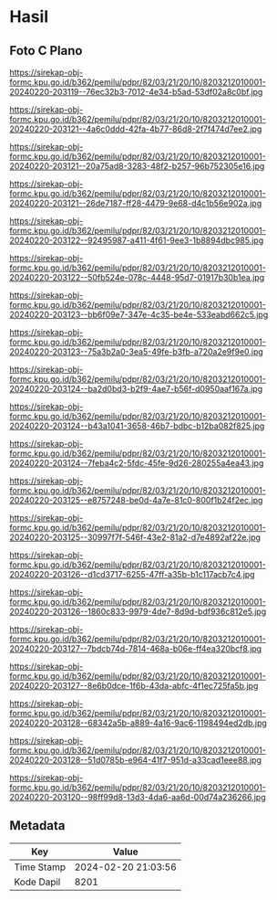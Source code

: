 # Hasil

## Foto C Plano

https://sirekap-obj-formc.kpu.go.id/b362/pemilu/pdpr/82/03/21/20/10/8203212010001-20240220-203119--76ec32b3-7012-4e34-b5ad-53df02a8c0bf.jpg

https://sirekap-obj-formc.kpu.go.id/b362/pemilu/pdpr/82/03/21/20/10/8203212010001-20240220-203121--4a6c0ddd-42fa-4b77-86d8-2f7f474d7ee2.jpg

https://sirekap-obj-formc.kpu.go.id/b362/pemilu/pdpr/82/03/21/20/10/8203212010001-20240220-203121--20a75ad8-3283-48f2-b257-96b752305e16.jpg

https://sirekap-obj-formc.kpu.go.id/b362/pemilu/pdpr/82/03/21/20/10/8203212010001-20240220-203121--26de7187-ff28-4479-9e68-d4c1b56e902a.jpg

https://sirekap-obj-formc.kpu.go.id/b362/pemilu/pdpr/82/03/21/20/10/8203212010001-20240220-203122--92495987-a411-4f61-9ee3-1b8894dbc985.jpg

https://sirekap-obj-formc.kpu.go.id/b362/pemilu/pdpr/82/03/21/20/10/8203212010001-20240220-203122--50fb524e-078c-4448-95d7-01917b30b1ea.jpg

https://sirekap-obj-formc.kpu.go.id/b362/pemilu/pdpr/82/03/21/20/10/8203212010001-20240220-203123--bb6f09e7-347e-4c35-be4e-533eabd662c5.jpg

https://sirekap-obj-formc.kpu.go.id/b362/pemilu/pdpr/82/03/21/20/10/8203212010001-20240220-203123--75a3b2a0-3ea5-49fe-b3fb-a720a2e9f9e0.jpg

https://sirekap-obj-formc.kpu.go.id/b362/pemilu/pdpr/82/03/21/20/10/8203212010001-20240220-203124--ba2d0bd3-b2f9-4ae7-b56f-d0950aaf167a.jpg

https://sirekap-obj-formc.kpu.go.id/b362/pemilu/pdpr/82/03/21/20/10/8203212010001-20240220-203124--b43a1041-3658-46b7-bdbc-b12ba082f825.jpg

https://sirekap-obj-formc.kpu.go.id/b362/pemilu/pdpr/82/03/21/20/10/8203212010001-20240220-203124--7feba4c2-5fdc-45fe-9d26-280255a4ea43.jpg

https://sirekap-obj-formc.kpu.go.id/b362/pemilu/pdpr/82/03/21/20/10/8203212010001-20240220-203125--e8757248-be0d-4a7e-81c0-800f1b24f2ec.jpg

https://sirekap-obj-formc.kpu.go.id/b362/pemilu/pdpr/82/03/21/20/10/8203212010001-20240220-203125--30997f7f-546f-43e2-81a2-d7e4892af22e.jpg

https://sirekap-obj-formc.kpu.go.id/b362/pemilu/pdpr/82/03/21/20/10/8203212010001-20240220-203126--d1cd3717-6255-47ff-a35b-b1c117acb7c4.jpg

https://sirekap-obj-formc.kpu.go.id/b362/pemilu/pdpr/82/03/21/20/10/8203212010001-20240220-203126--1860c833-9979-4de7-8d9d-bdf936c812e5.jpg

https://sirekap-obj-formc.kpu.go.id/b362/pemilu/pdpr/82/03/21/20/10/8203212010001-20240220-203127--7bdcb74d-7814-468a-b06e-ff4ea320bcf8.jpg

https://sirekap-obj-formc.kpu.go.id/b362/pemilu/pdpr/82/03/21/20/10/8203212010001-20240220-203127--8e6b0dce-1f6b-43da-abfc-4f1ec725fa5b.jpg

https://sirekap-obj-formc.kpu.go.id/b362/pemilu/pdpr/82/03/21/20/10/8203212010001-20240220-203128--68342a5b-a889-4a16-9ac6-1198494ed2db.jpg

https://sirekap-obj-formc.kpu.go.id/b362/pemilu/pdpr/82/03/21/20/10/8203212010001-20240220-203128--51d0785b-e964-41f7-951d-a33cad1eee88.jpg

https://sirekap-obj-formc.kpu.go.id/b362/pemilu/pdpr/82/03/21/20/10/8203212010001-20240220-203120--98ff99d8-13d3-4da6-aa6d-00d74a236266.jpg


## Metadata

| Key        | Value               |
| ---------- | ------------------- |
| Time Stamp | 2024-02-20 21:03:56 |
| Kode Dapil | 8201                |



